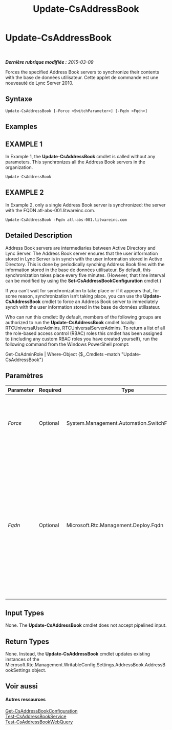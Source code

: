 ﻿---
title: Update-CsAddressBook
TOCTitle: Update-CsAddressBook
ms:assetid: 109c5fe7-0154-4161-b19f-01bab024bb3d
ms:mtpsurl: https://technet.microsoft.com/fr-fr/library/Gg398194(v=OCS.15)
ms:contentKeyID: 49296280
ms.date: 05/20/2016
mtps_version: v=OCS.15
ms.translationtype: HT
---

# Update-CsAddressBook

 

_**Dernière rubrique modifiée :** 2015-03-09_

Forces the specified Address Book servers to synchronize their contents with the base de données utilisateur. Cette applet de commande est une nouveauté de Lync Server 2010.

## Syntaxe

    Update-CsAddressBook [-Force <SwitchParameter>] [-Fqdn <Fqdn>]

## Examples

## EXAMPLE 1

In Example 1, the **Update-CsAddressBook** cmdlet is called without any parameters. This synchronizes all the Address Book servers in the organization.

    Update-CsAddressBook

## EXAMPLE 2

In Example 2, only a single Address Book server is synchronized: the server with the FQDN atl-abs-001.litwareinc.com.

    Update-CsAddressBook -Fqdn atl-abs-001.litwareinc.com

## Detailed Description

Address Book servers are intermediaries between Active Directory and Lync Server. The Address Book server ensures that the user information stored in Lync Server is in synch with the user information stored in Active Directory. This is done by periodically synching Address Book files with the information stored in the base de données utilisateur. By default, this synchronization takes place every five minutes. (However, that time interval can be modified by using the **Set-CsAddressBookConfiguration** cmdlet.)

If you can’t wait for synchronization to take place or if it appears that, for some reason, synchronization isn’t taking place, you can use the **Update-CsAddressBook** cmdlet to force an Address Book server to immediately synch with the user information stored in the base de données utilisateur.

Who can run this cmdlet: By default, members of the following groups are authorized to run the **Update-CsAddressBook** cmdlet locally: RTCUniversalUserAdmins, RTCUniversalServerAdmins. To return a list of all the role-based access control (RBAC) roles this cmdlet has been assigned to (including any custom RBAC roles you have created yourself), run the following command from the Windows PowerShell prompt:

Get-CsAdminRole | Where-Object {$\_.Cmdlets –match "Update-CsAddressBook"}

## Paramètres


<table>
<colgroup>
<col style="width: 25%" />
<col style="width: 25%" />
<col style="width: 25%" />
<col style="width: 25%" />
</colgroup>
<thead>
<tr class="header">
<th>Parameter</th>
<th>Required</th>
<th>Type</th>
<th>Description</th>
</tr>
</thead>
<tbody>
<tr class="odd">
<td><p><em>Force</em></p></td>
<td><p>Optional</p></td>
<td><p>System.Management.Automation.SwitchParameter</p></td>
<td><p>Suppresses any confirmation prompts or non-fatal error messages that might occur when you run the cmdlet.</p></td>
</tr>
<tr class="even">
<td><p><em>Fqdn</em></p></td>
<td><p>Optional</p></td>
<td><p>Microsoft.Rtc.Management.Deploy.Fqdn</p></td>
<td><p>Enables you to specify an individual Address Book to be updated. If this parameter is not included then all of your Address Book servers will be synchronized with the base de données utilisateur. Individual Address Book servers should be referenced by their fully qualified domain name (FQDN); for example, atl-abs-001.litwareinc.com.</p></td>
</tr>
</tbody>
</table>


## Input Types

None. The **Update-CsAddressBook** cmdlet does not accept pipelined input.

## Return Types

None. Instead, the **Update-CsAddressBook** cmdlet updates existing instances of the Microsoft.Rtc.Management.WritableConfig.Settings.AddressBook.AddressBookSettings object.

## Voir aussi

#### Autres ressources

[Get-CsAddressBookConfiguration](get-csaddressbookconfiguration.md)  
[Test-CsAddressBookService](test-csaddressbookservice.md)  
[Test-CsAddressBookWebQuery](test-csaddressbookwebquery.md)

